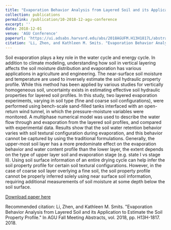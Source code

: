 ```yaml
---
title: "Evaporation Behavior Analysis from Layered Soil and its Application to Estimate the Soil Property Profile"
collection: publications
permalink: /publication/10-2018-12-agu-conference
excerpt: ''
date: 2018-12-01
venue: 'AGU Conference'
paperurl: 'https://ui.adsabs.harvard.edu/abs/2018AGUFM.H13H1817L/abstract'
citation: 'Li, Zhen, and Kathleen M. Smits. "Evaporation Behavior Analysis from Layered Soil and its Application to Estimate the Soil Property Profile." In AGU Fall Meeting Abstracts, vol. 2018, pp. H13H-1817. 2018.'
---
```

Soil evaporation plays a key role in the water cycle and energy cycle. In addition to climate modeling, understanding how soil in vertical layering affects the soil moisture distribution and evaporation has various applications in agriculture and engineering. The near-surface soil moisture and temperature are used to inversely estimate the soil hydraulic property profile. While this method has been applied by various studies for vertically homogeneous soil, uncertainty exists in estimating effective soil hydraulic properties for layered soil profiles. In this study, two layered evaporation experiments, varying in soil type (fine and coarse soil configurations), were performed using bench-scale sand-filled tanks interfaced with an open-return wind tunnel, in which the pressure-moisture variables were monitored. A multiphase numerical model was used to describe the water flow through and evaporation from the layered soil profiles, and compared with experimental data. Results show that the soil water retention behavior varies with soil textural configuration during evaporation, and this behavior cannot be captured by using the traditional formulations. Generally, the upper-most soil layer has a more predominate effect on the evaporation behavior and water content profile than the lower layer, the extent depends on the type of upper layer soil and evaporation stage (e.g. state I vs stage II). Using soil surface information of an entire drying cycle can help infer the soil property profile for certain soil textural configurations. However, in the case of coarse soil layer overlying a fine soil, the soil property profile cannot be properly inferred solely using near surface soil information, requiring additional measurements of soil moisture at some depth below the soil surface.


[Download paper here](https://ui.adsabs.harvard.edu/abs/2018AGUFM.H13H1817L/abstract)

Recommended citation: Li, Zhen, and Kathleen M. Smits. "Evaporation Behavior Analysis from Layered Soil and its Application to Estimate the Soil Property Profile." In AGU Fall Meeting Abstracts, vol. 2018, pp. H13H-1817. 2018.
